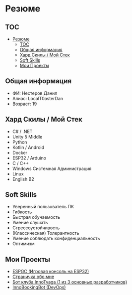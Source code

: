 <!--Document-->
# Резюме

## TOC

- [Резюме](#резюме)
  - [TOC](#toc)
  - [Общая информация](#общая-информация)
  - [Хард Скилы / Мой Стек](#хард-скилы--мой-стек)
  - [Soft Skills](#soft-skills)
  - [Мои Проекты](#мои-проекты)

## Общая информация

- ФИ: Нестеров Данил
- Алиас: LocalT0asterDan
- Возраст: 19

## Хард Скилы / Мой Стек

- C# / .NET
- Unity 5 Middle
- Python
- Kotlin / Android
- Docker
- ESP32 / Arduino
- C / C++
- Windows Системная Администрация
- Linux
- English B2

## Soft Skills

- Уверенный пользователь ПК
- Гибкость
- Быстрая обучаемость
- Умение слушать
- Стрессоустойчивость
- (Классическая) Толерантность
- Умение соблюдать конфиденциальность
- Оптимизм

## Мои Проекты

- [ESPGC (Игровая консоль на ESP32)](https://github.com/LocalT0aster/ESPGC)
- [Страничка обо мне](https://localt0aster.github.io/PersonalPage)
- [Бот клуба InnoTyaga (1 из 3 основных разработчиков)](https://github.com/LocalT0aster/InnoTyaga)
- [InnoBookingBot (DevOps)](https://gitlab.pg.innopolis.university/innobookingbot/webapp)
